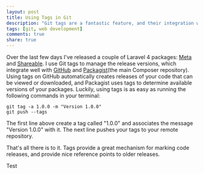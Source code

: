 ```yaml
---
layout: post
title: Using Tags in Git
description: "Git tags are a fantastic feature, and their integration with GitHub is a great reason to use them."
tags: [git, web development]
comments: true
share: true
---
```


Over the last few days I've released a couple of Laravel 4 packages: [Meta](https://github.com/RyanNielson/meta) and [Shareable](https://github.com/RyanNielson/shareable). I use Git tags to manage the release versions, which integrate well with [GitHub](https://github.com) and [Packagist](https://packagist.org)(the main Composer repository). Using tags on GitHub automatically creates releases of your code that can be viewed or downloaded, and Packagist uses tags to determine available versions of your packages. Luckily, using tags is as easy as running the following commands in your terminal:

	git tag -a 1.0.0 -m "Version 1.0.0"
	git push --tags

The first line above create a tag called "1.0.0" and associates the message "Version 1.0.0" with it. The next line pushes your tags to your remote repository.

That's all there is to it. Tags provide a great mechanism for marking code releases, and provide nice reference points to older releases.

Test
